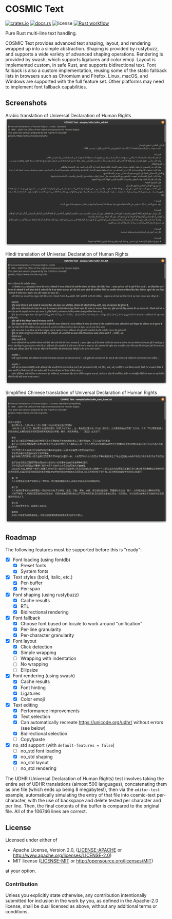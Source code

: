 # COSMIC Text

[![crates.io](https://img.shields.io/crates/v/cosmic-text.svg)](https://crates.io/crates/cosmic-text)
[![docs.rs](https://docs.rs/cosmic-text/badge.svg)](https://docs.rs/cosmic-text)
![license](https://img.shields.io/crates/l/cosmic-text.svg)
[![Rust workflow](https://github.com/pop-os/cosmic-text/workflows/Rust/badge.svg?event=push)](https://github.com/pop-os/cosmic-text/actions)

Pure Rust multi-line text handling.

COSMIC Text provides advanced text shaping, layout, and rendering wrapped up
into a simple abstraction. Shaping is provided by rustybuzz, and supports a
wide variety of advanced shaping operations. Rendering is provided by swash,
which supports ligatures and color emoji. Layout is implemented custom, in safe
Rust, and supports bidirectional text. Font fallback is also a custom
implementation, reusing some of the static fallback lists in browsers such as
Chromium and Firefox. Linux, macOS, and Windows are supported with the full
feature set. Other platforms may need to implement font fallback capabilities.

## Screenshots

Arabic translation of Universal Declaration of Human Rights
[![Arabic screenshot](screenshots/arabic.png)](screenshots/arabic.png)

Hindi translation of Universal Declaration of Human Rights
[![Hindi screenshot](screenshots/hindi.png)](screenshots/hindi.png)

Simplified Chinese translation of Universal Declaration of Human Rights
[![Simplified Chinses screenshot](screenshots/chinese-simplified.png)](screenshots/chinese-simplified.png)

## Roadmap

The following features must be supported before this is "ready":

- [x] Font loading (using fontdb)
  - [x] Preset fonts
  - [x] System fonts
- [x] Text styles (bold, italic, etc.)
  - [x] Per-buffer
  - [x] Per-span
- [x] Font shaping (using rustybuzz)
  - [x] Cache results
  - [x] RTL
  - [x] Bidirectional rendering
- [x] Font fallback
  - [x] Choose font based on locale to work around "unification"
  - [x] Per-line granularity
  - [x] Per-character granularity
- [x] Font layout
  - [x] Click detection
  - [x] Simple wrapping
  - [ ] Wrapping with indentation
  - [ ] No wrapping
  - [ ] Ellipsize
- [x] Font rendering (using swash)
  - [x] Cache results
  - [x] Font hinting
  - [x] Ligatures
  - [x] Color emoji
- [x] Text editing
    - [x] Performance improvements
    - [x] Text selection
    - [x] Can automatically recreate https://unicode.org/udhr/ without errors (see below)
    - [x] Bidirectional selection
    - [ ] Copy/paste
- [x] no_std support (with `default-features = false`)
    - [ ] no_std font loading
    - [x] no_std shaping
    - [x] no_std layout
    - [ ] no_std rendering

The UDHR (Universal Declaration of Human Rights) test involves taking the entire
set of UDHR translations (almost 500 languages), concatenating them as one file
(which ends up being 8 megabytes!), then via the `editor-test` example,
automatically simulating the entry of that file into cosmic-text per-character,
with the use of backspace and delete tested per character and per line. Then,
the final contents of the buffer is compared to the original file. All of the
106746 lines are correct.

## License

Licensed under either of

 * Apache License, Version 2.0, ([LICENSE-APACHE](LICENSE-APACHE) or
   http://www.apache.org/licenses/LICENSE-2.0)
 * MIT license ([LICENSE-MIT](LICENSE-MIT) or
   http://opensource.org/licenses/MIT)

at your option.

### Contribution

Unless you explicitly state otherwise, any contribution intentionally submitted
for inclusion in the work by you, as defined in the Apache-2.0 license, shall be
dual licensed as above, without any additional terms or conditions.
